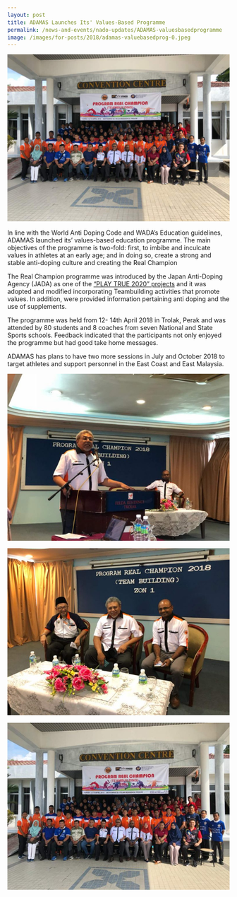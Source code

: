 ```yaml
---
layout: post
title: ADAMAS Launches Its' Values-Based Programme
permalink: /news-and-events/nado-updates/ADAMAS-valuesbasedprogramme
image: /images/for-posts/2018/adamas-valuebasedprog-0.jpeg
---
```

![ADAMAS Values Based Programme](/images/for-posts/2018/adamas-valuebasedprog-0.jpeg)

In line with the World Anti Doping Code and WADA’s Education guidelines,  ADAMAS launched its’ values-based education programme. The main objectives of the programme is two-fold: first, to imbibe and inculcate values in athletes at an early age; and in doing so, create a strong and stable anti-doping culture and creating the Real Champion

The Real Champion programme was introduced by the Japan Anti-Doping Agency (JADA) as one of the [“PLAY TRUE 2020” projects](http://playtrue2020-sp4t.jp/) and it was adopted and modified incorporating Teambuilding activities that promote values. In addition, were provided information pertaining  anti doping and the use of supplements.

The programme was held from 12- 14th April 2018 in Trolak, Perak and was attended by 80 students and 8 coaches from seven  National and State Sports schools. Feedback indicated that the participants not only enjoyed the programme but had good take home messages.

ADAMAS has plans to have two more sessions in July and October 2018 to target athletes and support personnel in the East Coast and East Malaysia.

![ADAMAS Values Based Programme](/images/for-posts/2018/adamas-valuebasedprog-1.jpeg)

![ADAMAS Values Based Programme](/images/for-posts/2018/adamas-valuebasedprog-2.jpeg)

![ADAMAS Values Based Programme](/images/for-posts/2018/adamas-valuebasedprog-3.jpeg)
